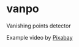 # vanpo

Vanishing points detector

Example video by [Pixabay](https://pixabay.com/es/?utm_source=link-attribution&amp;utm_medium=referral&amp;utm_campaign=image&amp;utm_content=1101)
